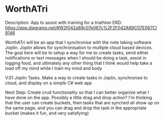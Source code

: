 # WorthATri
Description: App to assist with training for a triathlon
ERD: https://app.diagrams.net/#W2f042a89c07e067c%2F2F042A89C07E067C!9146

WorthATri will be an app that I synchronise with the note taking software Joplin.  Joplin allows for synchronisation to multiple cloud based devices. The goal here will be to setup a way for me to create tasks, send either notifications or text messages when I should be doing a task, assist in logging food, and ultimately any other thing that I think would help take a load off my mind while I train my mind and body

V.01 
Joplin Tasks. Make a way to create tasks in Joplin, synchronise to cloud, and display on a simple C# web app

Next Step: Create crud functionality so that I can better organize what I have done on the app. Possibly a little drag and drop action? I'm thinking that the user can create buckets, then tasks that are synched all show up on the same page, and you can drag and drop the task in the appropriate bucket (makes it fun, and very satisfying)

